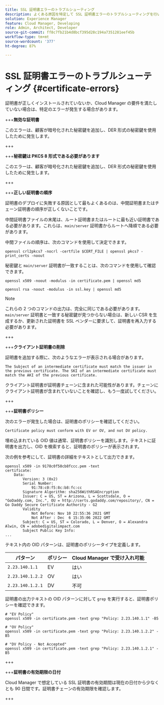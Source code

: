 ```yaml
---
title: SSL 証明書エラーのトラブルシューティング
description: よくある原因を特定して SSL 証明書エラーのトラブルシューティングを行い、安全な接続を維持する方法を説明します。
solution: Experience Manager
feature: Cloud Manager, Developing
role: Admin, Architect, Developer
source-git-commit: ff8c7fb21b4d8bcf395d28c194a7351281eef45b
workflow-type: tm+mt
source-wordcount: '377'
ht-degree: 87%

---
```



# SSL 証明書エラーのトラブルシューティング {#certificate-errors}

証明書が正しくインストールされていないか、Cloud Manager の要件を満たしていない場合は、特定のエラーが発生する場合があります。

+++**無効な証明書**

このエラーは、顧客が暗号化された秘密鍵を追加し、DER 形式の秘密鍵を使用したために発生します。

+++

+++**秘密鍵は PKCS 8 形式である必要があります**

このエラーは、顧客が暗号化された秘密鍵を追加し、DER 形式の秘密鍵を使用したために発生します。

+++

+++**正しい証明書の順序**

証明書のデプロイに失敗する原因として最もよくあるのは、中間証明書またはチェーン証明書の順序が正しくないことです。

中間証明書ファイルの末尾は、ルート証明書またはルートに最も近い証明書である必要があります。これらは、`main/server` 証明書からルートへ降順である必要があります。

中間ファイルの順序は、次のコマンドを使用して決定できます。

```shell
openssl crl2pkcs7 -nocrl -certfile $CERT_FILE | openssl pkcs7 -print_certs -noout
```

秘密鍵と `main/server` 証明書が一致することは、次のコマンドを使用して確認できます。

```shell
openssl x509 -noout -modulus -in certificate.pem | openssl md5
```

```shell
openssl rsa -noout -modulus -in ssl.key | openssl md5
```

>[!NOTE]
>
>これらの 2 つのコマンドの出力は、完全に同じである必要があります。`main/server` 証明書と一致する秘密鍵が見つからない場合は、新しい CSR を生成するか、更新された証明書を SSL ベンダーに要求して、証明書を再入力する必要があります。

+++

+++**クライアント証明書の削除**

証明書を追加する際に、次のようなエラーが表示される場合があります。

```text
The Subject of an intermediate certificate must match the issuer in the previous certificate. The SKI of an intermediate certificate must match the AKI of the previous certificate.
```

クライアント証明書が証明書チェーンに含まれた可能性があります。チェーンにクライアント証明書が含まれていないことを確認し、もう一度試してください。

+++

+++**証明書ポリシー**

次のエラーが発生した場合は、証明書のポリシーを確認してください。

```text
Certificate policy must conform with EV or OV, and not DV policy.
```

埋め込まれている OID 値は通常、証明書ポリシーを識別します。テキストに証明書を出力し、OID を検索すると、証明書のポリシーが表示されます。

次の例を参考にして、証明書の詳細をテキストとして出力できます。

```text
openssl x509 -in 9178c0f58cb8fccc.pem -text
certificate:
    Data:
        Version: 3 (0x2)
        Serial Number:
            91:78:c0:f5:8c:b8:fc:cc
        Signature Algorithm: sha256WithRSAEncryption
        Issuer: C = US, ST = Arizona, L = Scottsdale, O = "GoDaddy.com, Inc.", OU = http://certs.godaddy.com/repository/, CN = Go Daddy Secure Certificate Authority - G2
        Validity
            Not Before: Nov 10 22:55:36 2021 GMT
            Not After : Dec  6 15:35:06 2022 GMT
        Subject: C = US, ST = Colorado, L = Denver, O = Alexandra Alwin, CN = adobedigitalimpact.com
        Subject Public Key Info:
...
```

テキスト内の OID パターンは、証明書のポリシータイプを定義します。

| パターン | ポリシー | Cloud Manager で受け入れ可能 |
|---|---|---|
| `2.23.140.1.1` | EV | はい |
| `2.23.140.1.2.2` | OV | はい |
| `2.23.140.1.2.1` | DV | 不可 |

証明書の出力テキストの OID パターンに対して `grep` を実行すると、証明書ポリシーを確認できます。

```shell
# "EV Policy"
openssl x509 -in certificate.pem -text grep "Policy: 2.23.140.1.1" -B5

# "OV Policy"
openssl x509 -in certificate.pem -text grep "Policy: 2.23.140.1.2.2" -B5

# "DV Policy - Not Accepted"
openssl x509 -in certificate.pem -text grep "Policy: 2.23.140.1.2.1" -B5
```

+++

+++**証明書の有効期限の日付**

Cloud Manager で想定している SSL 証明書の有効期間は現在の日付から少なくとも 90 日間です。証明書チェーンの有効期限を確認します。

+++